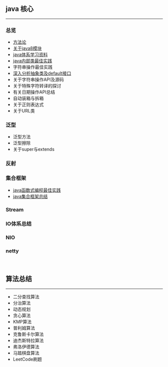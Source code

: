 ## java 核心

***

### 总览

- [方法论](docs/java-core/方法论.md)
- [关于java8模块](docs/java-core/java核心总览.md)
- [java体系学习资料](docs/java-core/java体系学习资料汇总.md)
- [java内部类最佳实践](docs/java-core/java内部类最佳实践.md) 
- 字符串操作最佳实践
- [深入分析抽象类及default接口](docs/java-core/深入分析接口、抽象类、defaul方法.md)
- 关于字符串操作API及源码
- 关于特殊字符转译的探讨
- 有关日期操作API总结
- 自动装箱与拆箱
- 关于正则表达式
- 关于URL类

### 泛型

- 泛型方法
- 泛型擦除
- 关于super与extends

### 反射

### 集合框架

- [java函数式编程最佳实践](docs/java-core/java函数式编程最佳实践.md)
- [java集合框架总结](docs/java-core/java集合框架总结.md)

### Stream

### IO体系总结

### NIO

### netty

<br>

## 算法总结

***

- 二分查找算法
- 分治算法
- 动态规划
- 贪心算法
- KMP算法
- 普利姆算法
- 克鲁斯卡尔算法
- 迪杰斯特拉算法
- 弗洛伊德算法
- 马踏棋盘算法
- LeetCode刷题